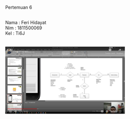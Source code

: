 Pertemuan 6 <br>
<br>

Nama : Feri Hidayat <br>
Nim : 1811500069 <br>
Kel : Ti6J <br>
<br><br>
<img src="SS6.png" width="75%">


